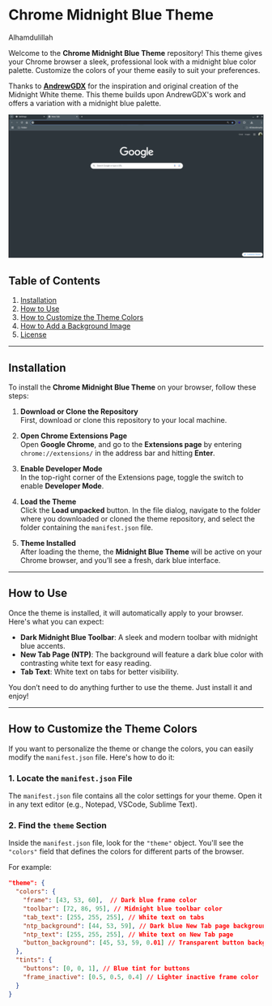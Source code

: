 # Chrome Midnight Blue Theme

Alhamdulillah 

Welcome to the **Chrome Midnight Blue Theme** repository! This theme gives your Chrome browser a sleek, professional look with a midnight blue color palette. Customize the colors of your theme easily to suit your preferences.

Thanks to **[AndrewGDX](https://chromewebstore.google.com/detail/midnight-white/clkfnlehhgaafnehkdcfejlapchmdicn)** for the inspiration and original creation of the Midnight White theme. This theme builds upon AndrewGDX's work and offers a variation with a midnight blue palette.

![Alt text](img.png)


## Table of Contents

1. [Installation](#installation)
2. [How to Use](#how-to-use)
3. [How to Customize the Theme Colors](#how-to-customize-the-theme-colors)
4. [How to Add a Background Image](#how-to-add-a-background-image)
5. [License](#license)

---

## Installation

To install the **Chrome Midnight Blue Theme** on your browser, follow these steps:

1. **Download or Clone the Repository**  
   First, download or clone this repository to your local machine.

2. **Open Chrome Extensions Page**  
   Open **Google Chrome**, and go to the **Extensions page** by entering `chrome://extensions/` in the address bar and hitting **Enter**.

3. **Enable Developer Mode**  
   In the top-right corner of the Extensions page, toggle the switch to enable **Developer Mode**.

4. **Load the Theme**  
   Click the **Load unpacked** button. In the file dialog, navigate to the folder where you downloaded or cloned the theme repository, and select the folder containing the `manifest.json` file.

5. **Theme Installed**  
   After loading the theme, the **Midnight Blue Theme** will be active on your Chrome browser, and you’ll see a fresh, dark blue interface.

---

## How to Use

Once the theme is installed, it will automatically apply to your browser. Here's what you can expect:

- **Dark Midnight Blue Toolbar**: A sleek and modern toolbar with midnight blue accents.
- **New Tab Page (NTP)**: The background will feature a dark blue color with contrasting white text for easy reading.
- **Tab Text**: White text on tabs for better visibility.

You don’t need to do anything further to use the theme. Just install it and enjoy!

---

## How to Customize the Theme Colors

If you want to personalize the theme or change the colors, you can easily modify the `manifest.json` file. Here's how to do it:

### 1. **Locate the `manifest.json` File**

The `manifest.json` file contains all the color settings for your theme. Open it in any text editor (e.g., Notepad, VSCode, Sublime Text).

### 2. **Find the `theme` Section**

Inside the `manifest.json` file, look for the `"theme"` object. You'll see the `"colors"` field that defines the colors for different parts of the browser.

For example:

```json
"theme": {
  "colors": {
    "frame": [43, 53, 60],  // Dark blue frame color
    "toolbar": [72, 86, 95], // Midnight blue toolbar color
    "tab_text": [255, 255, 255], // White text on tabs
    "ntp_background": [44, 53, 59], // Dark blue New Tab page background
    "ntp_text": [255, 255, 255], // White text on New Tab page
    "button_background": [45, 53, 59, 0.01] // Transparent button background
  },
  "tints": {
    "buttons": [0, 0, 1], // Blue tint for buttons
    "frame_inactive": [0.5, 0.5, 0.4] // Lighter inactive frame color
  }
}
